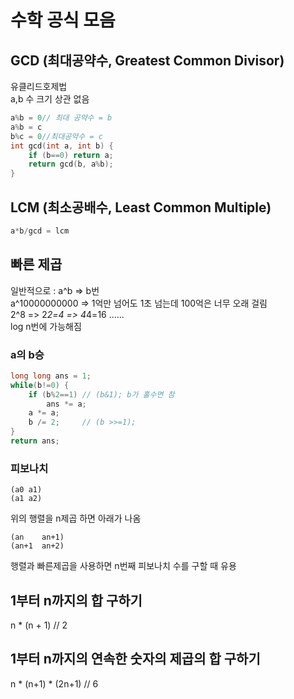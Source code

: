 # 수학 공식 모음

## GCD (최대공약수, Greatest Common Divisor)
유클리드호제법<br>
a,b 수 크기 상관 없음<br>
```c++
a%b = 0// 최대 공약수 = b
a%b = c
b%c = 0//최대공약수 = c
int gcd(int a, int b) {
	if (b==0) return a;
	return gcd(b, a%b);
}
```

## LCM (최소공배수, Least Common Multiple)
```c++
a*b/gcd = lcm
```

## 빠른 제곱
일반적으로 : a^b => b번<br>
a^10000000000 => 1억만 넘어도 1초 넘는데 100억은 너무 오래 걸림<br>
2^8 => 2*2=4 => 4*4=16 …...<br>
log n번에 가능해짐<br>

### a의 b승
```c++
long long ans = 1; 
while(b!=0) {
	if (b%2==1)	// (b&1); b가 홀수면 참
		ans *= a;
	a *= a;
	b /= 2;		// (b >>=1);
}
return ans;
```

### 피보나치
```
(a0 a1)
(a1 a2)
```
위의 행렬을 n제곱 하면 아래가 나옴<br>
```
(an    an+1)
(an+1  an+2)
```
행렬과 빠른제곱을 사용하면 n번째 피보나치 수를 구할 때 유용<br>

## 1부터 n까지의 합 구하기
n * (n + 1) // 2

## 1부터 n까지의 연속한 숫자의 제곱의 합 구하기
n * (n+1) * (2n+1) // 6